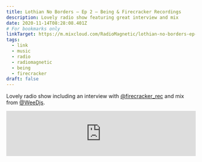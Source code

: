 ```yaml
---
title: Lothian No Borders – Ep 2 – Being & Firecracker Recordings
description: Lovely radio show featuring great interview and mix
date: 2020-11-14T08:28:08.401Z
# For bookmarks only
linkTarget: https://m.mixcloud.com/RadioMagnetic/lothian-no-borders-ep-2/
tags:
  - link
  - music
  - radio
  - radiomagnetic
  - being
  - firecracker
draft: false
---
```

Lovely radio show including an interview with [@firecracker_rec](https://twitter.com/firecracker_rec) and mix from [@WeeDjs](https://twitter.com/WeeDjs).

<iframe title="Lothian No Borders – Ep 2 – Being & Firecracker Recordings" width="100%" height="120" src="https://www.mixcloud.com/widget/iframe/?hide_cover=1&feed=%2FRadioMagnetic%2Flothian-no-borders-ep-2%2F" frameborder="0" ></iframe>